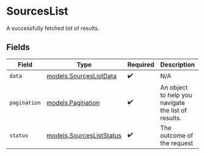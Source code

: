 # SourcesList

A successfully fetched list of results.


## Fields

| Field                                                      | Type                                                       | Required                                                   | Description                                                | Example                                                    |
| ---------------------------------------------------------- | ---------------------------------------------------------- | ---------------------------------------------------------- | ---------------------------------------------------------- | ---------------------------------------------------------- |
| `data`                                                     | [models.SourcesListData](../models/sourceslistdata.md)     | :heavy_check_mark:                                         | N/A                                                        |                                                            |
| `pagination`                                               | [models.Pagination](../models/pagination.md)               | :heavy_check_mark:                                         | An object to help you navigate the list of results.        |                                                            |
| `status`                                                   | [models.SourcesListStatus](../models/sourcesliststatus.md) | :heavy_check_mark:                                         | The outcome of the request                                 | success                                                    |